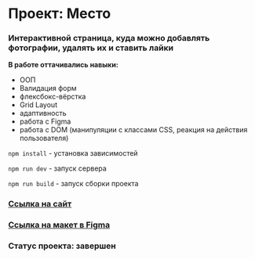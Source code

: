 # Проект: Место

### Интерактивной страница, куда можно добавлять фотографии, удалять их и ставить лайки


**В работе оттачивались навыки:**

* ООП
* Валидация форм
* флексбокс-вёрстка
* Grid Layout
* адаптивность
* работа с Figma
* работа с DOM (манипуляции с классами CSS, реакция на действия пользователя)


`npm install` - установка зависимостей

`npm run dev` - запуск сервера

`npm run build` - запуск сборки проекта

###  [Ссылка на сайт](https://tearsoprah.github.io/mesto-build-2/)
###  [Ссылка на макет в Figma](https://www.figma.com/file/2cn9N9jSkmxD84oJik7xL7/JavaScript.-Sprint-4?node-id=0%3A1)

### Статус проекта: завершен
